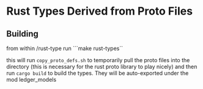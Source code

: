 # Rust Types Derived from Proto Files

## Building

from within /rust-type run ```make rust-types``

this will run ```copy_proto_defs.sh``` to temporarily pull the proto files into the directory (this is necessary for the rust proto library to play nicely) and then run ```cargo build``` to build the types. They will be auto-exported under the mod ledger_models
